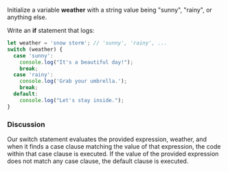 Initialize a variable **weather** with a string value being "sunny", "rainy", or anything else.

Write an **if** statement that logs:



```JavaScript
let weather = 'snow storm'; // 'sunny', 'rainy', ...
switch (weather) {
  case 'sunny':
    console.log("It's a beautiful day!");
    break;
  case 'rainy':
    console.log('Grab your umbrella.');
    break;
  default:
    console.log("Let's stay inside.");
}

```

### Discussion
Our switch statement evaluates the provided expression, weather, and when it finds a case clause matching the value of that expression, the code within that case clause is executed. If the value of the provided expression does not match any case clause, the default clause is executed.